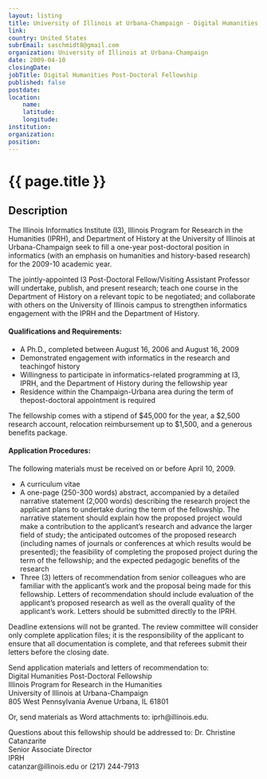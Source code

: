 ```yaml
---
layout: listing
title: University of Illinois at Urbana-Champaign - Digital Humanities Post-Doctoral Fellowship
link:
country: United States
subrEmail: saschmidt8@gmail.com
organization: University of Illinois at Urbana-Champaign 
date: 2009-04-10
closingDate: 
jobTitle: Digital Humanities Post-Doctoral Fellowship
published: false
postdate:
location:
	name: 
	latitude: 
	longitude: 
institution: 
organization: 
position: 
--- 
```



# {{ page.title }}

## Description



<p>The Illinois Informatics Institute (I3), Illinois Program for Research in
the Humanities (IPRH), and Department of History at the University of
Illinois at Urbana-Champaign seek to fill a one-year post-doctoral position
in informatics (with an emphasis on humanities and history-based research)
for the 2009-10 academic year.</p>

<p>The jointly-appointed I3 Post-Doctoral Fellow/Visiting Assistant Professor
will undertake, publish, and present research; teach one course in the
Department of History on a relevant topic to be negotiated; and collaborate
with others on the University of Illinois campus to strengthen informatics
engagement with the IPRH and the Department of History.</p>

<h4>Qualifications and Requirements:</h4>

<ul>

<li>A Ph.D., completed between August 16, 2006 and August 16, 2009</li>

<li>Demonstrated engagement with informatics in the research and teachingof history</li>

<li>Willingness to participate in informatics-related programming at I3, IPRH,
and the Department of History during the fellowship year</li>

<li>Residence within the Champaign-Urbana area during the term of thepost-doctoral appointment is required</li>

</ul>


<p>The fellowship comes with a stipend of $45,000 for the year, a $2,500
research account, relocation reimbursement up to $1,500, and a generous
benefits package.</p>

<h4>Application Procedures:</h4>

<p>The following materials must be received on or before April 10, 2009.</p>

<ul>
<li>A curriculum vitae</li>

<li> A one-page (250-300 words) abstract, accompanied by a detailed narrative
statement (2,000 words) describing the research project the applicant plans
to undertake during the term of the fellowship. The narrative statement
should explain how the proposed project would make a contribution to the
applicant’s research and advance the larger field of study; the
anticipated outcomes of the proposed research (including names of journals
or conferences at which results would be presented); the feasibility of
completing the proposed project during the term of the fellowship; and the
expected pedagogic benefits of the research</li>

<li>Three (3) letters of recommendation from senior colleagues who are
familiar with the applicant’s work and the proposal being made for this
fellowship. Letters of recommendation should include evaluation of the
applicant’s proposed research as well as the overall quality of the
applicant’s work. Letters should be submitted directly to the IPRH.</li>
</ul>

<p>Deadline extensions will not be granted. The review committee will consider
only complete application files; it is the responsibility of the applicant
to ensure that all documentation is complete, and that referees submit their
letters before the closing date.
</p>

<p>Send application materials and letters of recommendation to:
<br />Digital Humanities Post-Doctoral Fellowship
<br />Illinois Program for Research in the Humanities
<br />University of Illinois at Urbana-Champaign
<br />805 West Pennsylvania Avenue
Urbana, IL 61801</p>

<p>Or, send materials as Word attachments to: iprh@illinois.edu.
</p>

<p>Questions about this fellowship should be addressed to:
Dr. Christine Catanzarite<br />
Senior Associate Director<br />
IPRH<br />
catanzar@illinois.edu or (217) 244-7913
</p>

